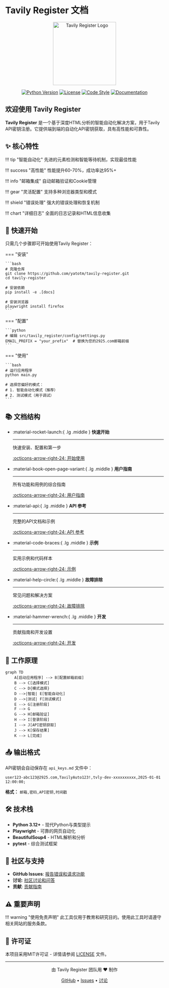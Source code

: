 # Tavily Register 文档

<div align="center">
  <img src="assets/images/logo.png" alt="Tavily Register Logo" width="200"/>
  
  [![Python Version](https://img.shields.io/badge/python-3.12+-blue.svg)](https://python.org)
  [![License](https://img.shields.io/badge/license-MIT-green.svg)](https://github.com/yatotm/tavily-register/blob/main/LICENSE)
  [![Code Style](https://img.shields.io/badge/code%20style-black-000000.svg)](https://github.com/psf/black)
  [![Documentation](https://img.shields.io/badge/docs-mkdocs-blue.svg)](https://yatotm.github.io/tavily-register)
</div>

## 欢迎使用 Tavily Register

**Tavily Register** 是一个基于深度HTML分析的智能自动化解决方案，用于Tavily API密钥注册。它提供端到端的自动化API密钥获取，具有高性能和可靠性。

## ✨ 核心特性

!!! tip "智能自动化"
    先进的元素检测和智能等待机制，实现最佳性能

!!! success "高性能"
    性能提升60-70%，成功率达95%+

!!! info "邮箱集成"
    自动邮箱验证和Cookie管理

!!! gear "灵活配置"
    支持多种浏览器类型和模式

!!! shield "错误处理"
    强大的错误处理和恢复机制

!!! chart "详细日志"
    全面的日志记录和HTML信息收集

## 🚀 快速开始

只需几个步骤即可开始使用Tavily Register：

=== "安装"

    ```bash
    # 克隆仓库
    git clone https://github.com/yatotm/tavily-register.git
    cd tavily-register
    
    # 安装依赖
    pip install -e .[docs]
    
    # 安装浏览器
    playwright install firefox
    ```

=== "配置"

    ```python
    # 编辑 src/tavily_register/config/settings.py
    EMAIL_PREFIX = "your_prefix"  # 替换为您的2925.com邮箱前缀
    ```

=== "使用"

    ```bash
    # 运行应用程序
    python main.py
    
    # 选择您偏好的模式：
    # 1. 智能自动化模式（推荐）
    # 2. 测试模式（用于调试）
    ```

## 📚 文档结构

<div class="grid cards" markdown>

-   :material-rocket-launch:{ .lg .middle } **快速开始**

    ---

    快速安装、配置和第一步

    [:octicons-arrow-right-24: 开始使用](getting-started/index.md)

-   :material-book-open-page-variant:{ .lg .middle } **用户指南**

    ---

    所有功能和用例的综合指南

    [:octicons-arrow-right-24: 用户指南](user-guide/index.md)

-   :material-api:{ .lg .middle } **API 参考**

    ---

    完整的API文档和示例

    [:octicons-arrow-right-24: API 参考](api/index.md)

-   :material-code-braces:{ .lg .middle } **示例**

    ---

    实用示例和代码样本

    [:octicons-arrow-right-24: 示例](examples/index.md)

-   :material-help-circle:{ .lg .middle } **故障排除**

    ---

    常见问题和解决方案

    [:octicons-arrow-right-24: 故障排除](troubleshooting/index.md)

-   :material-hammer-wrench:{ .lg .middle } **开发**

    ---

    贡献指南和开发设置

    [:octicons-arrow-right-24: 开发](development/index.md)

</div>

## 🔄 工作原理

```mermaid
graph TD
    A[启动应用程序] --> B[配置邮箱前缀]
    B --> C[选择模式]
    C --> D{模式选择}
    D -->|智能| E[智能自动化]
    D -->|测试| F[测试模式]
    E --> G[注册阶段]
    F --> G
    G --> H[邮箱验证]
    H --> I[登录阶段]
    I --> J[API密钥获取]
    J --> K[保存结果]
    K --> L[完成]
```

## 📤 输出格式

API密钥会自动保存在 `api_keys.md` 文件中：

```text
user123-abc123@2925.com,TavilyAuto123!,tvly-dev-xxxxxxxxxx,2025-01-01 12:00:00;
```

**格式：** `邮箱,密码,API密钥,时间戳`

## 🛠️ 技术栈

- **Python 3.12+** - 现代Python与类型提示
- **Playwright** - 可靠的网页自动化
- **BeautifulSoup4** - HTML解析和分析
- **pytest** - 综合测试框架

## 🤝 社区与支持

- **GitHub Issues**: [报告错误和请求功能](https://github.com/yatotm/tavily-register/issues)
- **讨论**: [社区讨论和问答](https://github.com/yatotm/tavily-register/discussions)
- **贡献**: [贡献指南](development/contributing.md)

## ⚠️ 重要声明

!!! warning "使用免责声明"
    此工具仅用于教育和研究目的。使用此工具时请遵守相关网站的服务条款。

## 📄 许可证

本项目采用MIT许可证 - 详情请参阅 [LICENSE](https://github.com/yatotm/tavily-register/blob/main/LICENSE) 文件。

---

<div align="center">
  <p>由 Tavily Register 团队用 ❤️ 制作</p>
  <p>
    <a href="https://github.com/yatotm/tavily-register">GitHub</a> •
    <a href="https://github.com/yatotm/tavily-register/issues">Issues</a> •
    <a href="https://github.com/yatotm/tavily-register/discussions">讨论</a>
  </p>
</div>

